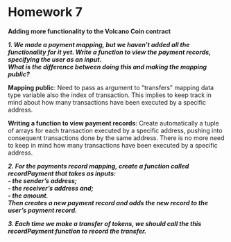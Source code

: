 # Homework 7

**Adding more functionality to the Volcano Coin contract**

***1. We made a payment mapping, but we haven’t added all the functionality for it yet. Write a function to view the payment records, specifying the user as an input.***  
***What is the difference between doing this and making the mapping public?***

**Mapping public**: Need to pass as argument to "transfers" mapping data type variable also the index of transaction. This implies to keep track in mind about how many transactions have been executed by a specific address.

**Writing a function to view payment records**: Create automatically a tuple of arrays for each transaction executed by a specific address, pushing into consequent transactions done by the same address. There is no more need to keep in mind how many transactions have been executed by a specific address.

***2. For the payments record mapping, create a function called recordPayment that takes as inputs:***  
  ***- the sender’s address;***  
  ***- the receiver’s address and;***  
  ***- the amount.***  
***Then creates a new payment record and adds the new record to the user’s payment record.***

***3. Each time we make a transfer of tokens, we should call the this recordPayment function to record the transfer.***

